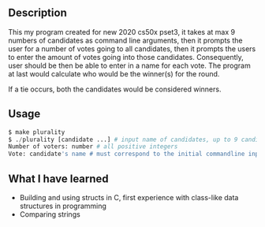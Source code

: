 ## Description
This my program created for new 2020 cs50x pset3, it takes at max 9 numbers of candidates as command line arguments, then it prompts the user for a number of votes going to all candidates, then it prompts the users to enter the amount of votes going into those candidates. Consequently, user should be then be able to enter in a name for each vote. The program at last would calculate who would be the winner(s) for the round.

If a tie occurs, both the candidates would be considered winners.

## Usage
```python
$ make plurality
$ ./plurality [candidate ...] # input name of candidates, up to 9 candidates
Number of voters: number # all positive integers
Vote: candidate's name # must correspond to the initial commandline input
```

## What I have learned
* Building and using structs in C, first experience with class-like data structures in programming
* Comparing strings
